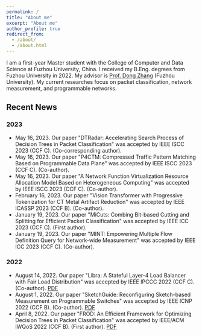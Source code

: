 ```yaml
---
permalink: /
title: "About me"
excerpt: "About me"
author_profile: true
redirect_from: 
  - /about/
  - /about.html
---
```


I am a first-year Master student with the College of Computer and Data Science at Fuzhou University, China. I received my B.Eng. degrees from Fuzhou University in 2022. My advisor is [Prof. Dong Zhang](https://ccds.fzu.edu.cn/info/1206/5188.htm) (Fuzhou University). My current researches focus on packet classification, network measurement, and programmable networks.

## Recent News

### 2023

- May 16, 2023. Our paper "DTRadar: Accelerating Search Process of Decision Trees in Packet Classification" was accepted by IEEE ISCC 2023 (CCF C). (Co-corresponding author).
- May 16, 2023. Our paper "P4CTM: Compressed Traffic Pattern Matching Based on Programmable Data Plane" was accepted by IEEE ISCC 2023 (CCF C). (Co-author).
- May 16, 2023. Our paper "A Network Function Virtualization Resource Allocation Model Based on Heterogeneous Computing" was accepted by IEEE ISCC 2023 (CCF C). (Co-author).
- February 16, 2023. Our paper "Vision Transformer with Progressive Tokenization for CT Metal Artifact Reduction" was accepted by IEEE ICASSP 2023 (CCF B). (Co-author).
- January 19, 2023. Our paper "MiCuts: Combing Bit-based Cutting and Splitting for Efficient Packet Classification" was accepted by IEEE ICC 2023 (CCF C). (First author).
- January 19, 2023. Our paper "MINT: Empowering Multiple Flow Definition Query for Network-wide Measurement" was accepted by IEEE ICC 2023 (CCF C). (Co-author).

### 2022

- August 14, 2022. Our paper "Libra: A Stateful Layer-4 Load Balancer with Fair Load Distribution" was accepted by IEEE IPCCC 2022 (CCF C). (Co-author). [PDF](https://ieeexplore.ieee.org/document/9894309)
- August 1, 2022. Our paper "SketchGuide: Reconfiguring Sketch-based Measurement on Programmable Switches" was accepted by IEEE ICNP 2022 (CCF B). (Co-author). [PDF](https://ieeexplore.ieee.org/document/9940368)
- April 8, 2022. Our paper "FROD: An Efficient Framework for Optimizing Decision Trees in Packet Classification" was accepted by IEEE/ACM IWQoS 2022 (CCF B). (First author). [PDF](https://ieeexplore.ieee.org/document/9812915)


